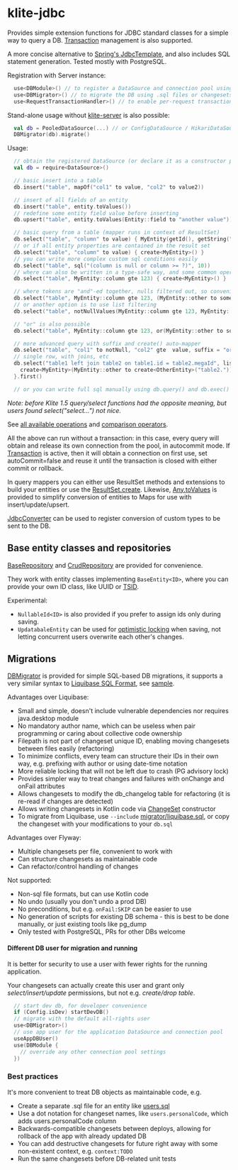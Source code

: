 # klite-jdbc

Provides simple extension functions for JDBC standard classes for a simple way to query a DB. [Transaction](src/Transaction.kt) management is also supported.

A more concise alternative to [Spring's JdbcTemplate](https://docs.spring.io/spring-framework/docs/current/javadoc-api/org/springframework/jdbc/core/JdbcTemplate.html),
and also includes SQL statement generation. Tested mostly with PostgreSQL.

Registration with Server instance:

```kotlin
  use<DBModule>() // to register a DataSource and connection pool using Config variables.
  use<DBMigrator>() // to migrate the DB using .sql files or changesets in code, see below
  use<RequestTransactionHandler>() // to enable per-request transactions
```

Stand-alone usage without [klite-server](../server) is also possible:
```kotlin
  val db = PooledDataSource(...) // or ConfigDataSource / HikariDataSource
  DBMigrator(db).migrate()
```

Usage:

```kotlin
  // obtain the registered DataSource (or declare it as a constructor parameter in your Repository class)
  val db = require<DataSource>()

  // basic insert into a table
  db.insert("table", mapOf("col1" to value, "col2" to value2))

  // insert of all fields of an entity
  db.insert("table", entity.toValues())
  // redefine some entity field value before inserting
  db.upsert("table", entity.toValues(Entity::field to "another value"))

  // basic query from a table (mapper runs in context of ResultSet)
  db.select("table", "column" to value) { MyEntity(getId(), getString("column")) }
  // or if all entity properties are contained in the result set
  db.select("table", "column" to value) { create<MyEntity>() }
  // you can write more complex custom sql conditions easily
  db.select("table", sql("(column is null or column >= ?)", 10))
  // where can also be written in a type-safe way, and some common operators are available
  db.select("table", MyEntity::column gte 123) { create<MyEntity>() }

  // where tokens are "and"-ed together, nulls filtered out, so convenient conditionals are possible
  db.select("table", MyEntity::column gte 123, (MyEntity::other to something).takeIf { something != null }) { create<MyEntity>() }
  // or another option is to use list filtering
  db.select("table", notNullValues(MyEntity::column gte 123, MyEntity::other to something)) { create<MyEntity>() }

  // "or" is also possible
  db.select("table", MyEntity::column gte 123, or(MyEntity::other to something, "hello" to "world")) { create<MyEntity>() }

  // more advanced query with suffix and create() auto-mapper
  db.select("table", "col1" to notNull, "col2" gte  value, suffix = "order by col3 limit 10") { create<MyEntity>() }
  // single row, with joins, etc
  db.select("table1 left join table2 on table1.id = table2.megaId", listOf("table2.field" to value), "limit 1") {
    create<MyEntity>(MyEntity::other to create<OtherEntity>("table2.")) // you can provide table alias to create (PostgresSQL only)
  }.first()

  // or you can write full sql manually using db.query() and db.exec()
```

*Note: before Klite 1.5 query/select functions had the opposite meaning, but users found select("select...") not nice.*

See [all available operations](src/JdbcExtensions.kt) and [comparison operators](src/SqlExpr.kt).

All the above can run without a transaction: in this case, every query will obtain and release its own connection from the pool,
in autocommit mode. If [Transaction](src/Transaction.kt) is active, then it will obtain a connection on first use,
set autoCommit=false and reuse it until the transaction is closed with either commit or rollback.

In query mappers you can either use ResultSet methods and extensions to build your entities or use the
[ResultSet.create](src/Values.kt). Likewise, [Any.toValues](../core/src/Values.kt) is provided to simplify
conversion of entities to Maps for use with insert/update/upsert.

[JdbcConverter](src/JdbcConverter.kt) can be used to register conversion of custom types to be sent to the DB.

## Base entity classes and repositories

[BaseRepository](src/Repository.kt) and [CrudRepository](src/Repository.kt) are provided for convenience.

They work with entity classes implementing `BaseEntity<ID>`, where you can provide your own ID class, like UUID or [TSID](../core/src/TSID.kt).

Experimental:
* `NullableId<ID>` is also provided if you prefer to assign ids only during saving.
* `UpdatabaleEntity` can be used for [optimistic locking](https://en.wikipedia.org/wiki/Optimistic_concurrency_control) when saving, not letting concurrent users overwrite each other's changes.

## Migrations

[DBMigrator](src/migrator/DBMigrator.kt) is provided for simple SQL-based DB migrations, it supports a very similar syntax to [Liquibase SQL Format](https://docs.liquibase.com/concepts/basic/sql-format.html), see [sample](../sample/db/db.sql).

Advantages over Liquibase:
* Small and simple, doesn't include vulnerable dependencies nor requires java.desktop module
* No mandatory author name, which can be useless when pair programming or caring about collective code ownership
* Filepath is not part of changeset unique ID, enabling moving changesets between files easily (refactoring)
* To minimize conflicts, every team can structure their IDs in their own way, e.g. prefixing with author or using date-time notation
* More reliable locking that will not be left due to crash (PG advisory lock)
* Provides simpler way to treat changes and failures with onChange and onFail attributes
* Allows changesets to modify the db_changelog table for refactoring (it is re-read if changes are detected)
* Allows writing changesets in Kotlin code via [ChangeSet](src/migrator/ChangeSet.kt) constructor
* To migrate from Liquibase, use `--include` [migrator/liquibase.sql](src/migrator/liquibase.sql), or copy the changeset with your modifications to your `db.sql`

Advantages over Flyway:
* Multiple changesets per file, convenient to work with
* Can structure changesets as maintainable code
* Can refactor/control handling of changes

Not supported:
* Non-sql file formats, but can use Kotlin code
* No undo (usually you don't undo a prod DB)
* No preconditions, but e.g. `onFail:SKIP` can be easier to use
* No generation of scripts for existing DB schema - this is best to be done manually, or just existing tools like pg_dump
* Only tested with PostgreSQL, PRs for other DBs welcome

#### Different DB user for migration and running

It is better for security to use a user with fewer rights for the running application.

Your changesets can actually create this user and grant only *select/insert/update* permissions, but not e.g. *create/drop table*.

```kotlin
  // start dev db, for developer convenience
  if (Config.isDev) startDevDB()
  // migrate with the default all-rights user
  use<DBMigrator>()
  // use app user for the application DataSource and connection pool
  useAppDBUser()
  use(DBModule {
    // override any other connection pool settings
  })
```

### Best practices

It's more convenient to treat DB objects as maintainable code, e.g.
* Create a separate .sql file for an entity like [users.sql](../sample/db/users.sql)
* Use a dot notation for changeset names, like `users.personalCode`, which adds users.personalCode column
* Backwards-compatible changesets between deploys, allowing for rollback of the app with already updated DB
* You can add destructive changesets for future right away with some non-existent context, e.g. `context:TODO`
* Run the same changesets before DB-related unit tests
